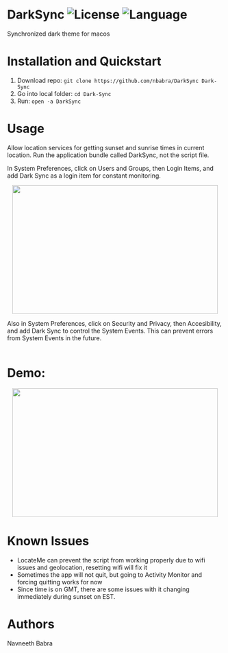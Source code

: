 # DarkSync ![License](https://img.shields.io/apm/l/vim-mode.svg?color=orange) ![Language](https://img.shields.io/github/languages/top/nbabra/DarkSync.svg?color=blue)
Synchronized dark theme for macos

##

# Installation and Quickstart
1. Download repo: `git clone https://github.com/nbabra/DarkSync Dark-Sync`
2. Go into local folder: `cd Dark-Sync`
3. Run: `open -a DarkSync`

# Usage 
Allow location services for getting sunset and sunrise times in current location. 
Run the application bundle called DarkSync, not the script file. 

In System Preferences, click on Users and Groups, then Login Items, and add Dark Sync as a login item for constant monitoring. 

<p align="center">
  <img src="./img/tutorial.gif" width="480" height="300" />
</p>

Also in System Preferences, click on Security and Privacy, then Accesibility, and add Dark Sync to control the System Events. This can prevent errors from System Events in the future.

<p align="center">
  <img src="./img/tutorial-2.gif" width="480" height="3" />
</p>

# Demo:

<p align="center">
  <img src="./img/demo.gif" width="480" height="300" />
</p>

# Known Issues
* LocateMe can prevent the script from working properly due to wifi issues and geolocation, resetting wifi will fix it
* Sometimes the app will not quit, but going to Activity Monitor and forcing quitting works for now
* Since time is on GMT, there are some issues with it changing immediately during sunset on EST.

# Authors
Navneeth Babra

